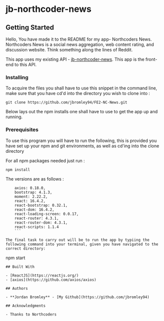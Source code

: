 # jb-northcoder-news

## Getting Started

Hello,
You have made it to the README for my app- Northcoders News.
Northcoders News is a social news aggregation, web content rating, and discussion website. Think something along the lines of Reddit.

This app uses my existing API - [jb-northcoder-news](https://jb-northcoder-news.herokuapp.com/).
This app is the front-end to this API.

### Installing

To acquire the files you shall have to use this snippet in the command line, make sure that you have cd'd into the directory you wish to clone into :

```
git clone https://github.com/jbromley94/FE2-NC-News.git
```

Below lays out the npm installs one shall have to use to get the app up and running.

### Prerequisites

To use this program you will have to run the following, this is provided you have set up your npm and git environments, as well as cd'ing into the clone directory

For all npm packages needed just run :

```
npm install
```

The versions are as follows :

````
    axios: 0.18.0,
    bootstrap: 4.1.3,
    moment: 2.22.2,
    react: 16.4.2,
    react-bootstrap: 0.32.1,
    react-dom: 16.4.2,
    react-loading-screen: 0.0.17,
    react-router: 4.3.1,
    react-router-dom: 4.3.1,
    react-scripts: 1.1.4
    ```

The final task to carry out will be to run the app by typiing the following command into your terminal, given you have navigated to the correct directory:
````

npm start

```
## Built With

- [ReactJS](https://reactjs.org/)
- [axios](https://github.com/axios/axios)

## Authors

- **Jordan Bromley** - [My Github](https://github.com/jbromley94)

## Acknowledgments

- Thanks to Northcoders
```
